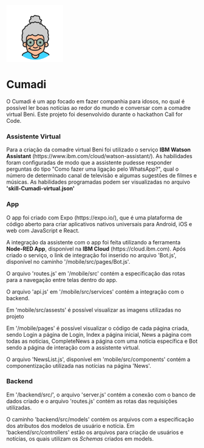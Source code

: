 <img src="/mobile/src/assets/Logo-redondo-cumadi.png" height="150" width="150" />

<h1>Cumadi</h1>

<p>O Cumadi é um app focado em fazer companhia para idosos, no qual é possível ler boas notícias ao redor do mundo e conversar com a comadre virtual Beni. Este projeto foi desenvolvido durante o hackathon Call for Code.</p>

<h3>Assistente Virtual</h3>
<p>Para a criação da comadre virtual Beni foi utilizado o serviço <b>IBM Watson Assistant</b> (https://www.ibm.com/cloud/watson-assistant/). As habilidades foram configuradas de modo que a assistente pudesse responder perguntas do tipo "Como fazer uma ligação pelo WhatsApp?", qual o número de determinado canal de televisão e algumas sugestões de filmes e músicas. As habilidades programadas podem ser visualizadas no arquivo <b>'skill-Cumadi-virtual.json'</b> </p>

<h3>App</h3>
<p>O app foi criado com Expo (https://expo.io/), que é uma plataforma de código aberto para criar aplicativos nativos universais para Android, iOS e web com JavaScript e React.</p>

<p>A integração da assistente com o app foi feita utilizando a ferramenta <b>Node-RED App</b>, disponível na <b>IBM Cloud</b> (https://cloud.ibm.com). Após criado o serviço, o link de integração foi inserido no arquivo 'Bot.js', disponível no caminho '/mobile/src/pages/Bot.js'.</p>

<p>O arquivo 'routes.js' em '/mobile/src' contém a especificação das rotas para a navegação entre telas dentro do app.</p>

<p>O arquivo 'api.js' em '/mobile/src/services' contém a integração com o backend. </p>

<p>Em 'mobile/src/assests' é possível visualizar as imagens utilizadas no projeto</p>

<p>Em '/mobile/pages' é possível visualizar o código de cada página criada, sendo Login a página de Login, Index a página inicial, News a página com todas as notícias, CompleteNews a página com uma notícia específica e Bot sendo a página de interação com a assistente virtual.</p>

<p>O arquivo 'NewsList.js', disponível em 'mobile/src/components' contém a componentização utilizada nas notícias na página 'News'.</p>

<h3>Backend</h3>

<p>Em '/backend/src/', o arquivo 'server.js' contém a conexão com o banco de dados criado e o arquivo 'routes.js' contém as rotas das requisições utilizadas.</p>

<p>O caminho 'backend/src/models' contém os arquivos com a especificação dos atributos dos modelos de usuário e notícia. Em 'backend/src/controllers' estão os arquivos para criação de usuários e notícias, os quais utilizam os <i>Schemas</i> criados em models.</p>


